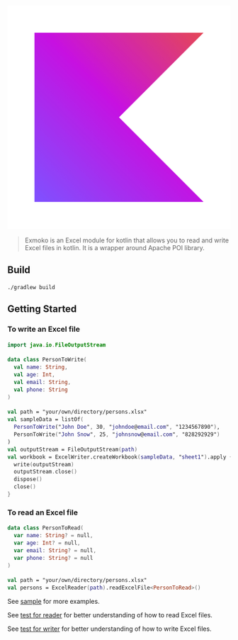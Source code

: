 ![exmoko](docs/kotlin-logo.png)

> Exmoko is an Excel module for kotlin that allows you to read and write Excel files in kotlin.
> It is a wrapper around Apache POI library.

## Build

```shell
./gradlew build
```

## Getting Started

### To write an Excel file

```kotlin
import java.io.FileOutputStream

data class PersonToWrite(
  val name: String,
  val age: Int,
  val email: String,
  val phone: String
)

val path = "your/own/directory/persons.xlsx"
val sampleData = listOf(
  PersonToWrite("John Doe", 30, "johndoe@email.com", "1234567890"),
  PersonToWrite("John Snow", 25, "johnsnow@email.com", "828292929")
)
val outputStream = FileOutputStream(path)
val workbook = ExcelWriter.createWorkbook(sampleData, "sheet1").apply {
  write(outputStream)
  outputStream.close()
  dispose()
  close()
}
```

### To read an Excel file

```kotlin
data class PersonToRead(
  var name: String? = null,
  var age: Int? = null,
  var email: String? = null,
  var phone: String? = null
)

val path = "your/own/directory/persons.xlsx"
val persons = ExcelReader(path).readExcelFile<PersonToRead>()
```

See [sample](exmoko-sample) for more examples.

See [test for reader](exmoko/src/test/kotlin/reader) for better understanding of how to read Excel files.

See [test for writer](exmoko/src/test/kotlin/writer) for better understanding of how to write Excel files.
